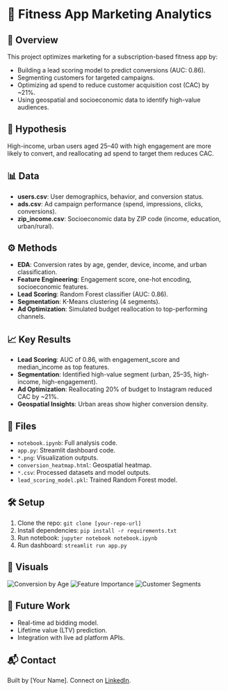 # 🎯 Fitness App Marketing Analytics

## 📌 Overview
This project optimizes marketing for a subscription-based fitness app by:
- Building a lead scoring model to predict conversions (AUC: 0.86).
- Segmenting customers for targeted campaigns.
- Optimizing ad spend to reduce customer acquisition cost (CAC) by ~21%.
- Using geospatial and socioeconomic data to identify high-value audiences.

## 🧠 Hypothesis
High-income, urban users aged 25–40 with high engagement are more likely to convert, and reallocating ad spend to target them reduces CAC.

## 📊 Data
- **users.csv**: User demographics, behavior, and conversion status.
- **ads.csv**: Ad campaign performance (spend, impressions, clicks, conversions).
- **zip_income.csv**: Socioeconomic data by ZIP code (income, education, urban/rural).

## ⚙️ Methods
- **EDA**: Conversion rates by age, gender, device, income, and urban classification.
- **Feature Engineering**: Engagement score, one-hot encoding, socioeconomic features.
- **Lead Scoring**: Random Forest classifier (AUC: 0.86).
- **Segmentation**: K-Means clustering (4 segments).
- **Ad Optimization**: Simulated budget reallocation to top-performing channels.

## 📈 Key Results
- **Lead Scoring**: AUC of 0.86, with engagement_score and median_income as top features.
- **Segmentation**: Identified high-value segment (urban, 25–35, high-income, high-engagement).
- **Ad Optimization**: Reallocating 20% of budget to Instagram reduced CAC by ~21%.
- **Geospatial Insights**: Urban areas show higher conversion density.

## 📎 Files
- `notebook.ipynb`: Full analysis code.
- `app.py`: Streamlit dashboard code.
- `*.png`: Visualization outputs.
- `conversion_heatmap.html`: Geospatial heatmap.
- `*.csv`: Processed datasets and model outputs.
- `lead_scoring_model.pkl`: Trained Random Forest model.

## 🛠️ Setup
1. Clone the repo: `git clone [your-repo-url]`
2. Install dependencies: `pip install -r requirements.txt`
3. Run notebook: `jupyter notebook notebook.ipynb`
4. Run dashboard: `streamlit run app.py`

## 📸 Visuals
![Conversion by Age](age_conversion.png)
![Feature Importance](feature_importance.png)
![Customer Segments](customer_segments.png)

## 🧩 Future Work
- Real-time ad bidding model.
- Lifetime value (LTV) prediction.
- Integration with live ad platform APIs.

## 📬 Contact
Built by [Your Name]. Connect on [LinkedIn](your-linkedin-url).
